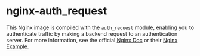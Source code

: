 # nginx-auth_request

This Nginx image is compiled with the `auth_request` module, enabling
you to authenticate traffic by making a backend request to an
authentication server. For more information, see the official
[Nginx Doc](https://nginx.org/en/docs/http/ngx_http_auth_request_module.html)
or their [Nginx Example](https://www.nginx.com/resources/wiki/extending/examples/auth_request/).
